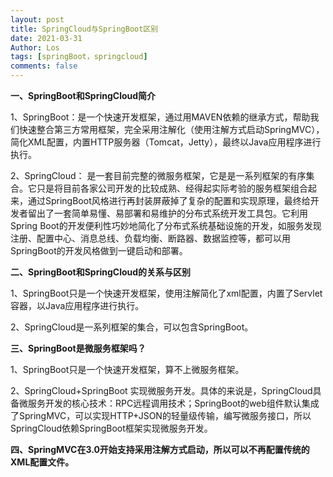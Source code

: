 ```yaml
---
layout: post
title: SpringCloud与SpringBoot区别
date: 2021-03-31
Author: Los
tags: [springBoot，springcloud]
comments: false
---
```




**一、SpringBoot和SpringCloud简介**

1、SpringBoot：是一个快速开发框架，通过用MAVEN依赖的继承方式，帮助我们快速整合第三方常用框架，完全采用注解化（使用注解方式启动SpringMVC），简化XML配置，内置HTTP服务器（Tomcat，Jetty），最终以Java应用程序进行执行。

<!-- more -->

2、SpringCloud： 是一套目前完整的微服务框架，它是是一系列框架的有序集合。它只是将目前各家公司开发的比较成熟、经得起实际考验的服务框架组合起来，通过SpringBoot风格进行再封装屏蔽掉了复杂的配置和实现原理，最终给开发者留出了一套简单易懂、易部署和易维护的分布式系统开发工具包。它利用Spring Boot的开发便利性巧妙地简化了分布式系统基础设施的开发，如服务发现注册、配置中心、消息总线、负载均衡、断路器、数据监控等，都可以用SpringBoot的开发风格做到一键启动和部署。

**二、SpringBoot和SpringCloud的关系与区别**

1、SpringBoot只是一个快速开发框架，使用注解简化了xml配置，内置了Servlet容器，以Java应用程序进行执行。

2、SpringCloud是一系列框架的集合，可以包含SpringBoot。

**三、SpringBoot是微服务框架吗？**

1、SpringBoot只是一个快速开发框架，算不上微服务框架。

2、SpringCloud+SpringBoot 实现微服务开发。具体的来说是，SpringCloud具备微服务开发的核心技术：RPC远程调用技术；SpringBoot的web组件默认集成了SpringMVC，可以实现HTTP+JSON的轻量级传输，编写微服务接口，所以SpringCloud依赖SpringBoot框架实现微服务开发。

**四、SpringMVC在3.0开始支持采用注解方式启动，所以可以不再配置传统的XML配置文件。**